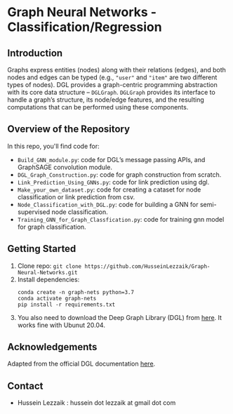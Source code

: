 # Graph Neural Networks - Classification/Regression

## Introduction
Graphs express entities (nodes) along with their relations (edges), and both nodes and edges can be typed (e.g., `"user"` and `"item"` are two different types of nodes). DGL provides a graph-centric programming abstraction with its core data structure – `DGLGraph`. `DGLGraph` provides its interface to handle a graph’s structure, its node/edge features, and the resulting computations that can be performed using these components.

## Overview of the Repository
In this repo, you'll find code for:

* `Build_GNN_module.py`: code for DGL’s message passing APIs, and GraphSAGE convolution module.
* `DGL_Graph_Construction.py`: code for graph construction from scratch.
* `Link_Prediction_Using_GNNs.py`: code for link prediction using dgl.
* `Make_your_own_dataset.py`: code for creating a cataset for node classification or link prediction from csv.
* `Node_Classification_with_DGL.py`: code for building a GNN for semi-supervised node classification.
* `Training_GNN_for_Graph_Classfication.py`: code for training gnn model for graph classification.


## Getting Started
1.  Clone repo: `git clone https://github.com/HusseinLezzaik/Graph-Neural-Networks.git`
2.  Install dependencies:
    ```
    conda create -n graph-nets python=3.7
    conda activate graph-nets
    pip install -r requirements.txt
    ```
3.  You also need to download the Deep Graph Library (DGL) from [here](https://docs.dgl.ai/install/index.html). It works fine with Ubunut 20.04.

## Acknowledgements
Adapted from the official DGL documentation [here](https://docs.dgl.ai/tutorials/blitz/index.html).

## Contact
* Hussein Lezzaik : hussein dot lezzaik at gmail dot com
